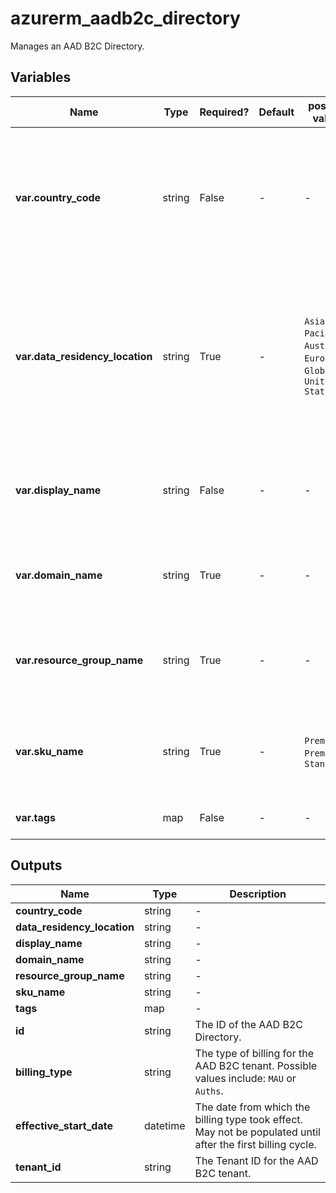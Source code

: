 # azurerm_aadb2c_directory

Manages an AAD B2C Directory.

## Variables

| Name | Type | Required? | Default  | possible values | Description |
| ---- | ---- | --------- | -------- | ----------- | ----------- |
| **var.country_code** | string | False | -  |  -  | Country code of the B2C tenant. The `country_code` should be valid for the specified `data_residency_location`. See [official docs](https://aka.ms/B2CDataResidency) for valid country codes. Required when creating a new resource. Changing this forces a new AAD B2C Directory to be created. | 
| **var.data_residency_location** | string | True | -  |  `Asia Pacific`, `Australia`, `Europe`, `Global`, `United States`  | Location in which the B2C tenant is hosted and data resides. The `data_residency_location` should be valid for the specified `country_code`. See [official docs](https://aka.ms/B2CDataResidenc) for more information. Changing this forces a new AAD B2C Directory to be created. Possible values are `Asia Pacific`, `Australia`, `Europe`, `Global` and `United States`. | 
| **var.display_name** | string | False | -  |  -  | The initial display name of the B2C tenant. Required when creating a new resource. Changing this forces a new AAD B2C Directory to be created. | 
| **var.domain_name** | string | True | -  |  -  | Domain name of the B2C tenant, including the `.onmicrosoft.com` suffix. Changing this forces a new AAD B2C Directory to be created. | 
| **var.resource_group_name** | string | True | -  |  -  | The name of the Resource Group where the AAD B2C Directory should exist. Changing this forces a new AAD B2C Directory to be created. | 
| **var.sku_name** | string | True | -  |  `PremiumP1`, `PremiumP2`, `Standard`  | Billing SKU for the B2C tenant. Must be one of: `PremiumP1` or `PremiumP2` (`Standard` is not supported). See [official docs](https://aka.ms/b2cBilling) for more information. | 
| **var.tags** | map | False | -  |  -  | A mapping of tags which should be assigned to the AAD B2C Directory. | 



## Outputs

| Name | Type | Description |
| ---- | ---- | --------- | 
| **country_code** | string  | - | 
| **data_residency_location** | string  | - | 
| **display_name** | string  | - | 
| **domain_name** | string  | - | 
| **resource_group_name** | string  | - | 
| **sku_name** | string  | - | 
| **tags** | map  | - | 
| **id** | string  | The ID of the AAD B2C Directory. | 
| **billing_type** | string  | The type of billing for the AAD B2C tenant. Possible values include: `MAU` or `Auths`. | 
| **effective_start_date** | datetime  | The date from which the billing type took effect. May not be populated until after the first billing cycle. | 
| **tenant_id** | string  | The Tenant ID for the AAD B2C tenant. | 